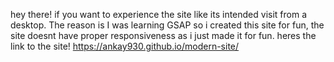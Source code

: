 hey there! if you want to experience the site like its intended visit from a desktop. The reason is I was learning GSAP so i created this site for fun, the site doesnt have proper responsiveness as i just made it for fun. 
heres the link to the site!
https://ankay930.github.io/modern-site/
